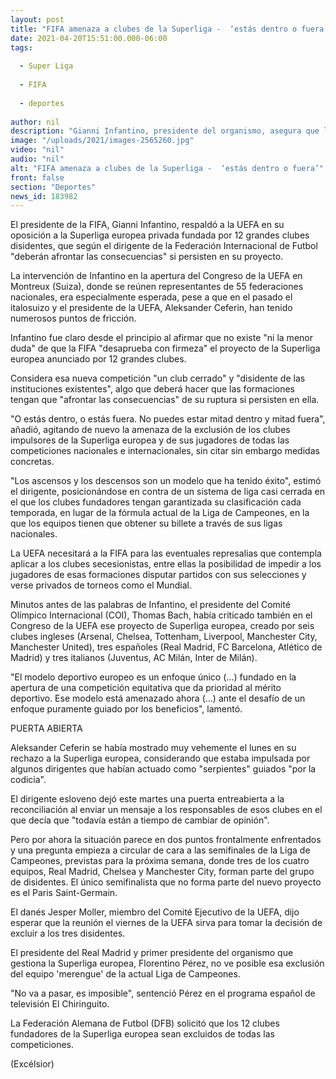 ```yaml
---
layout: post
title: "FIFA amenaza a clubes de la Superliga -  ‘estás dentro o fuera’"
date: 2021-04-20T15:51:00.000-06:00
tags:
  
  - Super Liga
  
  - FIFA
  
  - deportes
  
author: nil
description: "Gianni Infantino, presidente del organismo, asegura que los equipos deberán de afrontar las consecuencias. El COI y la DFB, en contra del nuevo torneo"
image: "/uploads/2021/images-2565260.jpg"
video: "nil"
audio: "nil"
alt: "FIFA amenaza a clubes de la Superliga -  ‘estás dentro o fuera’"
front: false
section: "Deportes"
news_id: 183982
---
```


El presidente de la FIFA, Gianni Infantino, respaldó a la UEFA en su oposición a la Superliga europea privada fundada por 12 grandes clubes disidentes, que según el dirigente de la Federación Internacional de Futbol "deberán afrontar las consecuencias" si persisten en su proyecto.

La intervención de Infantino en la apertura del Congreso de la UEFA en Montreux (Suiza), donde se reúnen representantes de 55 federaciones nacionales, era especialmente esperada, pese a que en el pasado el italosuizo y el presidente de la UEFA, Aleksander Ceferin, han tenido numerosos puntos de fricción.

Infantino fue claro desde el principio al afirmar que no existe "ni la menor duda" de que la FIFA "desaprueba con firmeza" el proyecto de la Superliga europea anunciado por 12 grandes clubes.

Considera esa nueva competición "un club cerrado" y "disidente de las instituciones existentes", algo que deberá hacer que las formaciones tengan que "afrontar las consecuencias" de su ruptura si persisten en ella.

"O estás dentro, o estás fuera. No puedes estar mitad dentro y mitad fuera", añadió, agitando de nuevo la amenaza de la exclusión de los clubes impulsores de la Superliga europea y de sus jugadores de todas las competiciones nacionales e internacionales, sin citar sin embargo medidas concretas.

"Los ascensos y los descensos son un modelo que ha tenido éxito", estimó el dirigente, posicionándose en contra de un sistema de liga casi cerrada en el que los clubes fundadores tengan garantizada su clasificación cada temporada, en lugar de la fórmula actual de la Liga de Campeones, en la que los equipos tienen que obtener su billete a través de sus ligas nacionales.

La UEFA necesitará a la FIFA para las eventuales represalias que contempla aplicar a los clubes secesionistas, entre ellas la posibilidad de impedir a los jugadores de esas formaciones disputar partidos con sus selecciones y verse privados de torneos como el Mundial.

Minutos antes de las palabras de Infantino, el presidente del Comité Olímpico Internacional (COI), Thomas Bach, había criticado también en el Congreso de la UEFA ese proyecto de Superliga europea, creado por seis clubes ingleses (Arsenal, Chelsea, Tottenham, Liverpool, Manchester City, Manchester United), tres españoles (Real Madrid, FC Barcelona, Atlético de Madrid) y tres italianos (Juventus, AC Milán, Inter de Milán).

"El modelo deportivo europeo es un enfoque único (...) fundado en la apertura de una competición equitativa que da prioridad al mérito deportivo. Ese modelo está amenazado ahora (...) ante el desafío de un enfoque puramente guiado por los beneficios", lamentó.

PUERTA ABIERTA

Aleksander Ceferin se había mostrado muy vehemente el lunes en su rechazo a la Superliga europea, considerando que estaba impulsada por algunos dirigentes que habían actuado como "serpientes" guiados "por la codicia".

El dirigente esloveno dejó este martes una puerta entreabierta a la reconciliación al enviar un mensaje a los responsables de esos clubes en el que decía que "todavía están a tiempo de cambiar de opinión".

Pero por ahora la situación parece en dos puntos frontalmente enfrentados y una pregunta empieza a circular de cara a las semifinales de la Liga de Campeones, previstas para la próxima semana, donde tres de los cuatro equipos, Real Madrid, Chelsea y Manchester City, forman parte del grupo de disidentes. El único semifinalista que no forma parte del nuevo proyecto es el Paris Saint-Germain.

El danés Jesper Moller, miembro del Comité Ejecutivo de la UEFA, dijo esperar que la reunión el viernes de la UEFA sirva para tomar la decisión de excluir a los tres disidentes.

El presidente del Real Madrid y primer presidente del organismo que gestiona la Superliga europea, Florentino Pérez, no ve posible esa exclusión del equipo 'merengue' de la actual Liga de Campeones.

"No va a pasar, es imposible", sentenció Pérez en el programa español de televisión El Chiringuito.

La Federación Alemana de Futbol (DFB) solicitó que los 12 clubes fundadores de la Superliga europea sean excluidos de todas las competiciones.

(Excélsior)
